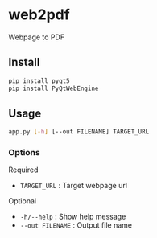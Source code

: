 # web2pdf
Webpage to PDF


## Install
```bash
pip install pyqt5
pip install PyQtWebEngine
```

## Usage
```bash
app.py [-h] [--out FILENAME] TARGET_URL
```

### Options
Required
- `TARGET_URL` : Target webpage url

Optional
- `-h/--help` : Show help message
- `--out FILENAME` : Output file name
